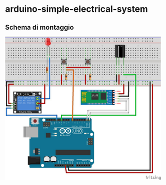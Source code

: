 # arduino-simple-electrical-system

## Schema di montaggio

<p align="center">
  <img src="imgs/schema-di-montaggio.jpg">
</p>

